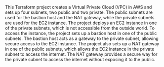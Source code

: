 
This Terraform project creates a Virtual Private Cloud (VPC) in AWS and sets up four subnets, two public and two private. 
The public subnets are used for the bastion host and the NAT gateway, while the private subnets are used for the EC2 instance.
The project deploys an EC2 instance in one of the private subnets, which is not accessible from the outside world. 
To access the instance, the project sets up a bastion host in one of the public subnets. The bastion host acts as a gateway to the private subnet, allowing secure access to the EC2 instance.
The project also sets up a NAT gateway in one of the public subnets, which allows the EC2 instance in the private subnet to access the internet. 
The NAT gateway provides a secure way for the private subnet to access the internet without exposing it to the public.
